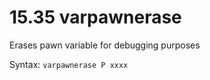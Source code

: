 # 15.35 varpawnerase 

Erases pawn variable for debugging purposes 

Syntax: `varpawnerase P xxxx`

